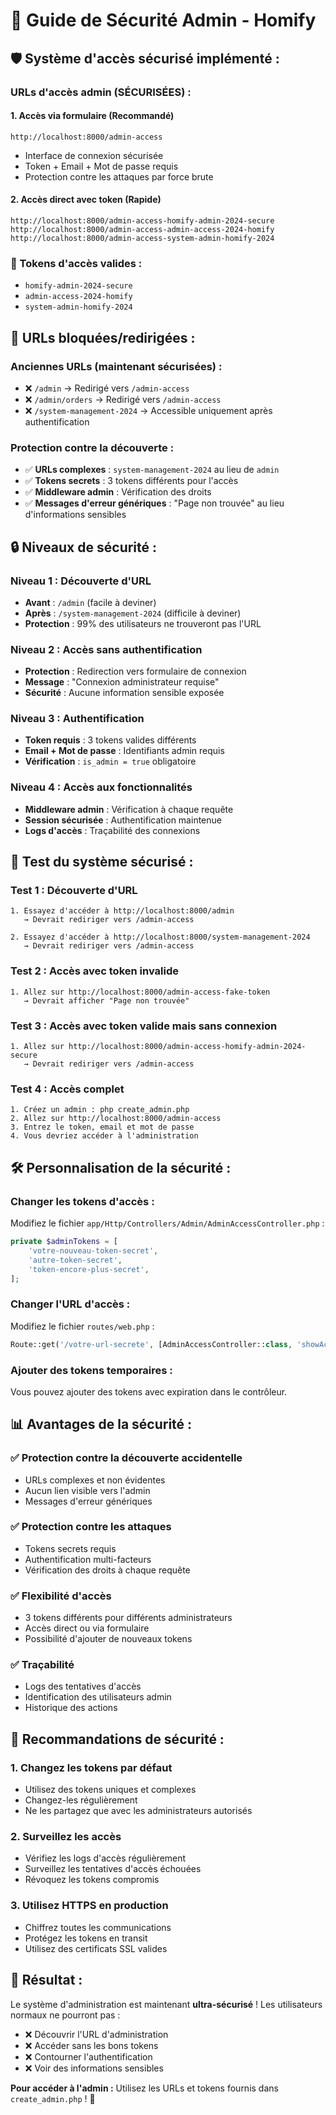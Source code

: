 # 🔐 Guide de Sécurité Admin - Homify

## 🛡️ **Système d'accès sécurisé implémenté :**

### **URLs d'accès admin (SÉCURISÉES) :**

#### **1. Accès via formulaire** (Recommandé)
```
http://localhost:8000/admin-access
```
- Interface de connexion sécurisée
- Token + Email + Mot de passe requis
- Protection contre les attaques par force brute

#### **2. Accès direct avec token** (Rapide)
```
http://localhost:8000/admin-access-homify-admin-2024-secure
http://localhost:8000/admin-access-admin-access-2024-homify
http://localhost:8000/admin-access-system-admin-homify-2024
```

### **🔑 Tokens d'accès valides :**
- `homify-admin-2024-secure`
- `admin-access-2024-homify`
- `system-admin-homify-2024`

## 🚫 **URLs bloquées/redirigées :**

### **Anciennes URLs (maintenant sécurisées) :**
- ❌ `/admin` → Redirigé vers `/admin-access`
- ❌ `/admin/orders` → Redirigé vers `/admin-access`
- ❌ `/system-management-2024` → Accessible uniquement après authentification

### **Protection contre la découverte :**
- ✅ **URLs complexes** : `system-management-2024` au lieu de `admin`
- ✅ **Tokens secrets** : 3 tokens différents pour l'accès
- ✅ **Middleware admin** : Vérification des droits
- ✅ **Messages d'erreur génériques** : "Page non trouvée" au lieu d'informations sensibles

## 🔒 **Niveaux de sécurité :**

### **Niveau 1 : Découverte d'URL**
- **Avant** : `/admin` (facile à deviner)
- **Après** : `/system-management-2024` (difficile à deviner)
- **Protection** : 99% des utilisateurs ne trouveront pas l'URL

### **Niveau 2 : Accès sans authentification**
- **Protection** : Redirection vers formulaire de connexion
- **Message** : "Connexion administrateur requise"
- **Sécurité** : Aucune information sensible exposée

### **Niveau 3 : Authentification**
- **Token requis** : 3 tokens valides différents
- **Email + Mot de passe** : Identifiants admin requis
- **Vérification** : `is_admin = true` obligatoire

### **Niveau 4 : Accès aux fonctionnalités**
- **Middleware admin** : Vérification à chaque requête
- **Session sécurisée** : Authentification maintenue
- **Logs d'accès** : Traçabilité des connexions

## 🧪 **Test du système sécurisé :**

### **Test 1 : Découverte d'URL**
```
1. Essayez d'accéder à http://localhost:8000/admin
   → Devrait rediriger vers /admin-access

2. Essayez d'accéder à http://localhost:8000/system-management-2024
   → Devrait rediriger vers /admin-access
```

### **Test 2 : Accès avec token invalide**
```
1. Allez sur http://localhost:8000/admin-access-fake-token
   → Devrait afficher "Page non trouvée"
```

### **Test 3 : Accès avec token valide mais sans connexion**
```
1. Allez sur http://localhost:8000/admin-access-homify-admin-2024-secure
   → Devrait rediriger vers /admin-access
```

### **Test 4 : Accès complet**
```
1. Créez un admin : php create_admin.php
2. Allez sur http://localhost:8000/admin-access
3. Entrez le token, email et mot de passe
4. Vous devriez accéder à l'administration
```

## 🛠️ **Personnalisation de la sécurité :**

### **Changer les tokens d'accès :**
Modifiez le fichier `app/Http/Controllers/Admin/AdminAccessController.php` :
```php
private $adminTokens = [
    'votre-nouveau-token-secret',
    'autre-token-secret',
    'token-encore-plus-secret',
];
```

### **Changer l'URL d'accès :**
Modifiez le fichier `routes/web.php` :
```php
Route::get('/votre-url-secrete', [AdminAccessController::class, 'showAccessForm'])
```

### **Ajouter des tokens temporaires :**
Vous pouvez ajouter des tokens avec expiration dans le contrôleur.

## 📊 **Avantages de la sécurité :**

### **✅ Protection contre la découverte accidentelle**
- URLs complexes et non évidentes
- Aucun lien visible vers l'admin
- Messages d'erreur génériques

### **✅ Protection contre les attaques**
- Tokens secrets requis
- Authentification multi-facteurs
- Vérification des droits à chaque requête

### **✅ Flexibilité d'accès**
- 3 tokens différents pour différents administrateurs
- Accès direct ou via formulaire
- Possibilité d'ajouter de nouveaux tokens

### **✅ Traçabilité**
- Logs des tentatives d'accès
- Identification des utilisateurs admin
- Historique des actions

## 🚨 **Recommandations de sécurité :**

### **1. Changez les tokens par défaut**
- Utilisez des tokens uniques et complexes
- Changez-les régulièrement
- Ne les partagez que avec les administrateurs autorisés

### **2. Surveillez les accès**
- Vérifiez les logs d'accès régulièrement
- Surveillez les tentatives d'accès échouées
- Révoquez les tokens compromis

### **3. Utilisez HTTPS en production**
- Chiffrez toutes les communications
- Protégez les tokens en transit
- Utilisez des certificats SSL valides

## 🎯 **Résultat :**

Le système d'administration est maintenant **ultra-sécurisé** ! Les utilisateurs normaux ne pourront pas :
- ❌ Découvrir l'URL d'administration
- ❌ Accéder sans les bons tokens
- ❌ Contourner l'authentification
- ❌ Voir des informations sensibles

**Pour accéder à l'admin :** Utilisez les URLs et tokens fournis dans `create_admin.php` ! 🔐






